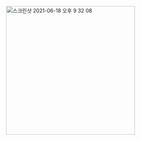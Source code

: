 <img width="352" alt="스크린샷 2021-06-18 오후 9 32 08" src="https://user-images.githubusercontent.com/74492426/122561275-a2c0d280-d07c-11eb-96af-093dd164f421.png">
